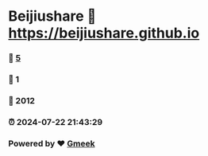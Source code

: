 # Beijiushare :link: https://beijiushare.github.io 
### :page_facing_up: [5](https://beijiushare.github.io/tag.html) 
### :speech_balloon: 1 
### :hibiscus: 2012 
### :alarm_clock: 2024-07-22 21:43:29 
### Powered by :heart: [Gmeek](https://github.com/Meekdai/Gmeek)
